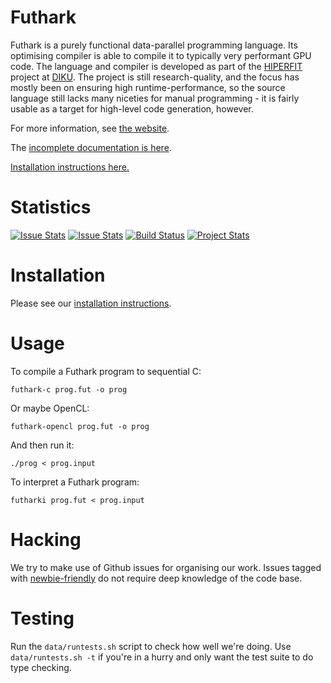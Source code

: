 Futhark
==========

Futhark is a purely functional data-parallel programming language.
Its optimising compiler is able to compile it to typically very
performant GPU code.  The language and compiler is developed as part
of the [HIPERFIT](http://hiperfit.dk) project at
[DIKU](http://diku.dk).  The project is still research-quality, and
the focus has mostly been on ensuring high runtime-performance, so the
source language still lacks many niceties for manual programming - it
is fairly usable as a target for high-level code generation, however.

For more information, see [the website](http://futhark-lang.org).

The [incomplete documentation is
here](http://futhark.readthedocs.io).

[Installation instructions here.](http://futhark.readthedocs.io/en/latest/installation.html)

Statistics
==========

[![Issue Stats](http://issuestats.com/github/HIPERFIT/futhark/badge/pr)](http://issuestats.com/github/HIPERFIT/futhark) [![Issue Stats](http://issuestats.com/github/HIPERFIT/futhark/badge/issue)](http://issuestats.com/github/HIPERFIT/futhark) [![Build Status](https://travis-ci.org/HIPERFIT/futhark.svg?branch=master)](https://travis-ci.org/HIPERFIT/futhark) [![Project Stats](https://www.openhub.net/p/futharkcompiler/widgets/project_thin_badge.gif)](https://www.openhub.net/p/futharkcompiler)

Installation
============

Please see our [installation instructions](https://futhark.readthedocs.io/en/latest/installation.html).

Usage
=====

To compile a Futhark program to sequential C:

    futhark-c prog.fut -o prog

Or maybe OpenCL:

    futhark-opencl prog.fut -o prog

And then run it:

    ./prog < prog.input

To interpret a Futhark program:

    futharki prog.fut < prog.input

Hacking
=======

We try to make use of Github issues for organising our work.  Issues
tagged with
[newbie-friendly](https://github.com/HIPERFIT/futhark/issues?q=is%3Aissue+is%3Aopen+label%3Anewbie-friendly)
do not require deep knowledge of the code base.

Testing
=======

Run the `data/runtests.sh` script to check how well we're doing.  Use
`data/runtests.sh -t` if you're in a hurry and only want the test
suite to do type checking.
